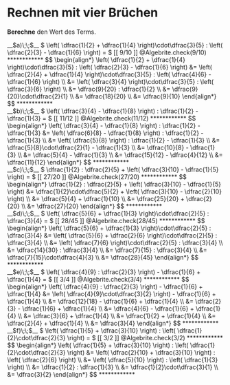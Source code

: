<!--
version:  0.0.1

language: de

@style
input {
    text-align: center;
}

.flex-container {
    display: flex;
    flex-wrap: wrap;
    align-items: stretch;
    gap: 20px;
}

.flex-child {
    flex: 1;
    min-width: 350px;
    margin-right: 20px;
}

@media (max-width: 400px) {
    .flex-child {
        flex: 100%;
        margin-right: 0;
    }
}
@end

formula: \carry   \textcolor{red}{\scriptsize #1}
formula: \digit   \rlap{\carry{#1}}\phantom{#2}#2
formula: \permil  \text{‰}


import: https://raw.githubusercontent.com/LiaTemplates/Tikz-Jax/main/README.md

script: https://cdn.jsdelivr.net/gh/LiaTemplates/Tikz-Jax@main/dist/index.js

import: https://raw.githubusercontent.com/liaTemplates/algebrite/master/README.md

import: https://raw.githubusercontent.com/LiaTemplates/GGBScript/refs/heads/main/README.md


tags: Bruchrechnung, Vorrangsregeln, Distributivgesetz, schwer, normal, Berechnen

comment: Verrechne vier Brüche miteinander.

author: Martin Lommatzsch

-->




# Rechnen mit vier Brüchen







**Berechne** den Wert des Terms.



<section class="flex-container">

<div class="flex-child">
<!-- data-solution-button="5"-->
__$a)\;\;$__ $ \left( \dfrac{1}{2} + \dfrac{1}{4} \right)\cdot\dfrac{3}{5} : \left( \dfrac{2}{3} - \dfrac{1}{6} \right) = $ [[  9/10  ]]
@Algebrite.check(9/10)
************
$$
\begin{align*}
\left( \dfrac{1}{2} + \dfrac{1}{4} \right)\cdot\dfrac{3}{5} : \left( \dfrac{2}{3} - \dfrac{1}{6} \right)
&= \left( \dfrac{2}{4} + \dfrac{1}{4} \right)\cdot\dfrac{3}{5} : \left( \dfrac{4}{6} - \dfrac{1}{6} \right) \\
&= \left( \dfrac{3}{4} \right)\cdot\dfrac{3}{5} : \left( \dfrac{3}{6} \right) \\
&= \dfrac{9}{20} : \dfrac{1}{2} \\
&= \dfrac{9}{20}\cdot\dfrac{2}{1} \\
&= \dfrac{18}{20} \\
&= \dfrac{9}{10}
\end{align*}
$$
************
</div>

<div class="flex-child">
<!-- data-solution-button="5"-->
__$b)\;\;$__ $ \left( \dfrac{3}{4} - \dfrac{1}{8} \right) : \dfrac{1}{2} - \dfrac{1}{3} = $ [[  11/12  ]]
@Algebrite.check(11/12)
************
$$
\begin{align*}
\left( \dfrac{3}{4} - \dfrac{1}{8} \right) : \dfrac{1}{2} - \dfrac{1}{3}
&= \left( \dfrac{6}{8} - \dfrac{1}{8} \right) : \dfrac{1}{2} - \dfrac{1}{3} \\
&= \left( \dfrac{5}{8} \right) : \dfrac{1}{2} - \dfrac{1}{3} \\
&= \dfrac{5}{8}\cdot\dfrac{2}{1} - \dfrac{1}{3} \\
&= \dfrac{10}{8} - \dfrac{1}{3} \\
&= \dfrac{5}{4} - \dfrac{1}{3} \\
&= \dfrac{15}{12} - \dfrac{4}{12} \\
&= \dfrac{11}{12}
\end{align*}
$$
************
</div>

<div class="flex-child">
<!-- data-solution-button="5"-->
__$c)\;\;$__ $ \dfrac{1}{2} : \dfrac{2}{5} + \left( \dfrac{3}{10} - \dfrac{1}{5} \right) = $ [[  27/20  ]]
@Algebrite.check(27/20)
************
$$
\begin{align*}
\dfrac{1}{2} : \dfrac{2}{5} + \left( \dfrac{3}{10} - \dfrac{1}{5} \right)
&= \dfrac{1}{2}\cdot\dfrac{5}{2} + \left( \dfrac{3}{10} - \dfrac{2}{10} \right) \\
&= \dfrac{5}{4} + \dfrac{1}{10} \\
&= \dfrac{25}{20} + \dfrac{2}{20} \\
&= \dfrac{27}{20}
\end{align*}
$$
************
</div>

<div class="flex-child">
<!-- data-solution-button="5"-->
__$d)\;\;$__ $ \left( \dfrac{5}{6} + \dfrac{1}{3} \right)\cdot\dfrac{2}{5} : \dfrac{3}{4} = $ [[  28/45  ]]
@Algebrite.check(28/45)
************
$$
\begin{align*}
\left( \dfrac{5}{6} + \dfrac{1}{3} \right)\cdot\dfrac{2}{5} : \dfrac{3}{4}
&= \left( \dfrac{5}{6} + \dfrac{2}{6} \right)\cdot\dfrac{2}{5} : \dfrac{3}{4} \\
&= \left( \dfrac{7}{6} \right)\cdot\dfrac{2}{5} : \dfrac{3}{4} \\
&= \dfrac{14}{30} : \dfrac{3}{4} \\
&= \dfrac{7}{15} : \dfrac{3}{4} \\
&= \dfrac{7}{15}\cdot\dfrac{4}{3} \\
&= \dfrac{28}{45}
\end{align*}
$$
************
</div>

<div class="flex-child">
<!-- data-solution-button="5"-->
__$e)\;\;$__ $ \left( \dfrac{4}{9} : \dfrac{2}{3} \right) - \dfrac{1}{6} + \dfrac{1}{4} = $ [[  3/4  ]]
@Algebrite.check(3/4)
************
$$
\begin{align*}
\left( \dfrac{4}{9} : \dfrac{2}{3} \right) - \dfrac{1}{6} + \dfrac{1}{4}
&= \left( \dfrac{4}{9}\cdot\dfrac{3}{2} \right) - \dfrac{1}{6} + \dfrac{1}{4} \\
&= \dfrac{12}{18} - \dfrac{1}{6} + \dfrac{1}{4} \\
&= \dfrac{2}{3} - \dfrac{1}{6} + \dfrac{1}{4} \\
&= \dfrac{4}{6} - \dfrac{1}{6} + \dfrac{1}{4} \\
&= \dfrac{3}{6} + \dfrac{1}{4} \\
&= \dfrac{1}{2} + \dfrac{1}{4} \\
&= \dfrac{2}{4} + \dfrac{1}{4} \\
&= \dfrac{3}{4}
\end{align*}
$$
************
</div>

<div class="flex-child">
<!-- data-solution-button="5"-->
__$f)\;\;$__ $ \left( \dfrac{1}{5} + \dfrac{3}{10} \right) : \left( \dfrac{1}{2}\cdot\dfrac{2}{3} \right) = $ [[  3/2  ]]
@Algebrite.check(3/2)
************
$$
\begin{align*}
\left( \dfrac{1}{5} + \dfrac{3}{10} \right) : \left( \dfrac{1}{2}\cdot\dfrac{2}{3} \right)
&= \left( \dfrac{2}{10} + \dfrac{3}{10} \right) : \left( \dfrac{2}{6} \right) \\
&= \left( \dfrac{5}{10} \right) : \left( \dfrac{1}{3} \right) \\
&= \dfrac{1}{2} : \dfrac{1}{3} \\
&= \dfrac{1}{2}\cdot\dfrac{3}{1} \\
&= \dfrac{3}{2}
\end{align*}
$$
************
</div>

</section>







